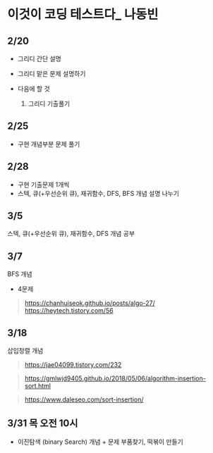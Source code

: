 # 이것이 코딩 테스트다_ 나동빈

## 2/20
* 그리디 간단 설명
* 그리디 맡은 문제 설명하기 
  
* 다음에 할 것
   1. 그리디 기출풀기

## 2/25
* 구현 개념부분 문제 풀기 

## 2/28
* 구현 기출문제 1개씩 
* 스텍, 큐(+우선순위 큐), 재귀함수, DFS, BFS 개념 설명 나누기 

## 3/5
스텍, 큐(+우선순위 큐), 재귀함수, DFS 개념 공부 


## 3/7 
BFS 개념 
+ 4문제
> https://chanhuiseok.github.io/posts/algo-27/
> https://heytech.tistory.com/56


## 3/18
삽입정렬 개념 
> https://jae04099.tistory.com/232

> https://gmlwjd9405.github.io/2018/05/06/algorithm-insertion-sort.html

> https://www.daleseo.com/sort-insertion/

## 3/31 목 오전 10시 

* 이진탐색 (binary Search)
   개념 + 문제 부품찾기, 떡볶이 만들기 


